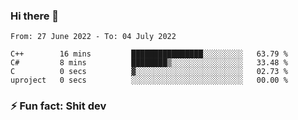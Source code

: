 ### Hi there 👋
<!--START_SECTION:waka-->

```text
From: 27 June 2022 - To: 04 July 2022

C++        16 mins         ████████████████░░░░░░░░░   63.79 %
C#         8 mins          ████████▒░░░░░░░░░░░░░░░░   33.48 %
C          0 secs          ▓░░░░░░░░░░░░░░░░░░░░░░░░   02.73 %
uproject   0 secs          ░░░░░░░░░░░░░░░░░░░░░░░░░   00.00 %
```

<!--END_SECTION:waka-->
<!--
**TG4LAaron/TG4LAaron** is a ✨ _special_ ✨ repository because its `README.md` (this file) appears on your GitHub profile.

Here are some ideas to get you started:

- 🔭 I’m currently working on ...
- 🌱 I’m currently learning ...
- 👯 I’m looking to collaborate on ...
- 🤔 I’m looking for help with ...
- 💬 Ask me about ...
- 📫 How to reach me: ...
- 😄 Pronouns: ...
- ⚡ Fun fact: ...
-->
### ⚡ Fun fact: Shit dev
